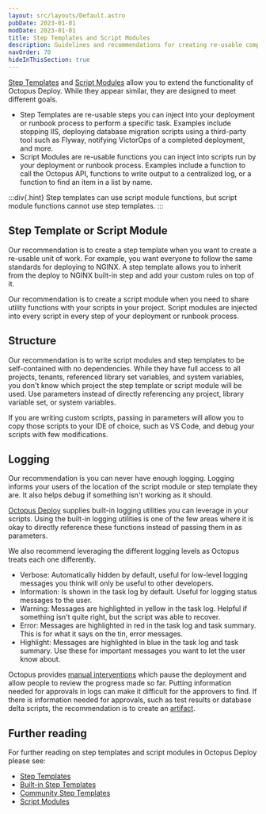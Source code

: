 ```yaml
---
layout: src/layouts/Default.astro
pubDate: 2023-01-01
modDate: 2023-01-01
title: Step Templates and Script Modules
description: Guidelines and recommendations for creating re-usable components in Octopus Deploy.
navOrder: 70
hideInThisSection: true
---
```


[Step Templates](/docs/projects/custom-step-templates/) and [Script Modules](/docs/deployments/custom-scripts/script-modules) allow you to extend the functionality of Octopus Deploy.  While they appear similar, they are designed to meet different goals.

- Step Templates are re-usable steps you can inject into your deployment or runbook process to perform a specific task.  Examples include stopping IIS, deploying database migration scripts using a third-party tool such as Flyway, notifying VictorOps of a completed deployment, and more.
- Script Modules are re-usable functions you can inject into scripts run by your deployment or runbook process.  Examples include a function to call the Octopus API, functions to write output to a centralized log, or a function to find an item in a list by name.

:::div{.hint}
Step templates can use script module functions, but script module functions cannot use step templates.
:::

## Step Template or Script Module

Our recommendation is to create a step template when you want to create a re-usable unit of work.  For example, you want everyone to follow the same standards for deploying to NGINX.  A step template allows you to inherit from the deploy to NGINX built-in step and add your custom rules on top of it.

Our recommendation is to create a script module when you need to share utility functions with your scripts in your project.  Script modules are injected into every script in every step of your deployment or runbook process.  

## Structure

Our recommendation is to write script modules and step templates to be self-contained with no dependencies.  While they have full access to all projects, tenants, referenced library set variables, and system variables, you don't know which project the step template or script module will be used.  Use parameters instead of directly referencing any project, library variable set, or system variables.  

If you are writing custom scripts, passing in parameters will allow you to copy those scripts to your IDE of choice, such as VS Code, and debug your scripts with few modifications.  

## Logging

Our recommendation is you can never have enough logging.  Logging informs your users of the location of the script module or step template they are.  It also helps debug if something isn't working as it should.  

[Octopus Deploy](/docs/deployments/custom-scripts/logging-messages-in-scripts) supplies built-in logging utilities you can leverage in your scripts.  Using the built-in logging utilities is one of the few areas where it is okay to directly reference these functions instead of passing them in as parameters.

We also recommend leveraging the different logging levels as Octopus treats each one differently.

- Verbose: Automatically hidden by default, useful for low-level logging messages you think will only be useful to other developers.
- Information: Is shown in the task log by default.  Useful for logging status messages to the user.
- Warning: Messages are highlighted in yellow in the task log. Helpful if something isn't quite right, but the script was able to recover.
- Error: Messages are highlighted in red in the task log and task summary.  This is for what it says on the tin, error messages.
- Highlight: Messages are highlighted in blue in the task log and task summary.  Use these for important messages you want to let the user know about.  

Octopus provides [manual interventions](/docs/projects/built-in-step-templates/manual-intervention-and-approvals/) which pause the deployment and allow people to review the progress made so far.  Putting information needed for approvals in logs can make it difficult for the approvers to find.  If there is information needed for approvals, such as test results or database delta scripts, the recommendation is to create an [artifact](/docs/projects/deployment-process/artifacts).

## Further reading

For further reading on step templates and script modules in Octopus Deploy please see:

- [Step Templates](/docs/projects/custom-step-templates)
- [Built-in Step Templates](/docs/projects/built-in-step-templates)
- [Community Step Templates](/docs/projects/community-step-templates)
- [Script Modules](/docs/deployments/custom-scripts/script-modules)
